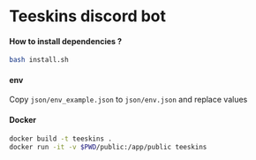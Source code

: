 # Teeskins discord bot

#### How to install dependencies ?

```bash
bash install.sh
```

#### env

Copy `json/env_example.json` to `json/env.json` and replace values 

#### Docker

```bash
docker build -t teeskins .
docker run -it -v $PWD/public:/app/public teeskins
```
